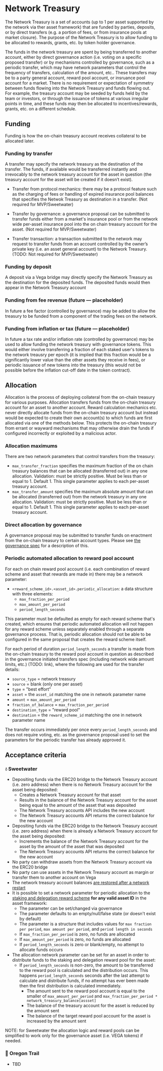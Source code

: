 # Network Treasury

The Network Treasury is a set of accounts (up to 1 per asset supported by the network via ther asset framework) that are funded by parties, deposits, or by direct transfers (e.g. a portion of fees, or from insurance pools at market closure). 
The purpose of the Network Treasury is to allow funding to be allocated to rewards, grants, etc. by token holder governance.

The funds in the network treasury are spent by being transferred to another account, either by direct governance action (i.e. voting on a specific proposed transfer) or by mechanisms controlled by governance, such as a periodic transfer, which may have network parameters that control the frequency of transfers, calculation of the amount, etc.. 
These transfers may be to a party general account, reward pool account, or insruance pool account for a market.
There is no requirement or expectation of symmetry between funds flowing into the Network Treasury and funds flowing out.
For example, the treasury account may be seeded by funds held by the team or investors, or through the issuance of tokens at various irregular points in time, and these funds may then be allocated to incentives/rewards, grants, etc. on a different schedule.

## Funding

Funding is how the on-chain treasury account receives collateral to be allocated later.

### Funding by transfer

A transfer may specify the network treasury as the destination of the transfer. 
The funds, if available would be transferred instantly and irrevocably to the network treasury account for the asset in question (the treasury account for the asset will be created if it doesn’t exist).

- Transfer from protocol mechanics: there may be a protocol feature such as the charging of fees or handling of expired insurance pool balances that specifies the Netwok Treasury as destination in a transfer. (Not required for MVP/Sweetwater)

- Transfer by governance: a governance proposal can be submitted to transfer funds either from a market's insurance pool or from the network wide per-asset insurance pool into the on chain treasury account for the asset. (Not required for MVP/Sweetwater)

- Transfer transaction: a transaction submitted to the network may request to transfer funds from an account controlled by the owner’s private key (i.e. an asset general account) to the Network Treasury. (TODO: Not required for MVP/Sweetwater)


### Funding by deposit

A deposit via a Vega bridge may directly specify the Network Treasury as the destination for the deposited funds. The deposited funds would then appear in the Network Treasury account


### Funding from fee revenue (future — placeholder)

In future a fee factor (controlled by governance) may be added to allow the treasury to be funded from a component of the trading fees on the network.


### Funding from inflation or tax (future — placeholder)

In future a tax rate and/or inflation rate (controlled by governance) may be used to allow funding the network treasury with governance tokens. This would either involve transferring a fraction of each staked user's tokens to the network treausry per epoch (it is implied that this fraction would be a significantly lower value than the other assets they receive in fees), or periodic issuance of new tokens into the treasury (this would not be possible before the inflation cut-off date in the token contract).


## Allocation 

Allocation is the process of deploying collateral from the on-chain treasury for various purposes. 
Allocation transfers funds from the on-chain treasury account for an asset to another account. 
Reward calculation mechanics etc. never directly allocate funds from the on-chain treasury account but instead would be expected to create their own account(s) to which funds are first allocated via one of the methods below. This protects the on-chain treasury from errant or wayward mechanisms that may otherwise drain the funds if configured incorrectly or exploited by a malicious actor.


### Allocation maximums

There are two network parameters that control transfers from the treasury:

- `max_transfer_fraction` specifies the maximum fraction of the on chain treasury balances that can be allocated (transferred out) in any one allocation. Validation: must be strictly positive. Must be less than or equal to 1. Default 1. This single parameter applies to each per-asset treasury account.
- `max_transfer_amount` specifies the maximum absolute amount that can be allocated (transferred out) from the network treasury in any one allocation. Validation: must be strictly positive. Must be less than or equal to 1. Default 1. This single parameter applies to each per-asset treasury account.


### Direct allocation by governance

A governance proposal may be submitted to transfer funds on enactment from the on-chain treasury to certain account types. Please see [the governance spec]() for a description of this.


### Periodic automated allocation to reward pool account

For each on chain reward pool account (i.e. each combination of reward scheme and asset that rewards are made in) there may be a network parameter:

- `<reward_scheme_id>.<asset_id>.periodic_allocation`: a data structure with three elements:
	- `max_fraction_per_period`
	- `max_amount_per_period`
	- `period_length_seconds`

This parameter must be defaulted as empty for each reward scheme that's created, which ensures that periodic automated allocation will not happen for any reward scheme unless separately enabled through a separate governance process. That is, periodic allocation should not be able to be configured in the same proposal that creates the reward scheme itself.

For each period of duration `period_length_seconds` a transfer is made from the on-chain treasury to the reward pool account in question as described in the governance initiated transfers spec (including network wide amount limits, etc.) (TODO: link), where the following are used for the transfer details:
- `source_type` =  network treasury
- `source` = blank (only one per asset)
- `type` =  "best effort"
- `asset` = the `asset_id` matching the one in network parameter name
- `amount` = `max_amount_per_period`
- `fraction_of_balance` = `max_fraction_per_period`
- `destination_type` = "reward pool"
- `destination` = the `reward_scheme_id` matching the one in network parameter name

The transfer occurs immediately per once every `period_length_seconds` and does not require voting, etc. as the governance proposal used to set the parameters for the periodic transfer has already approved it.


## Acceptance criteria


### 💧 Sweetwater

- Depositing funds via the ERC20 bridge to the Network Treasury account (i.e. zero address) when there is no Network Treasury account for the asset being deposited:
	- Creates a Network Treasury account for that asset 
	- Results in the balance of the Network Treasury account for the asset being equal to the amount of the asset that was deposited
	- The Network Treasury accounts API includes the new account 
	- The Network Treasury accounts API returns the correct balance for the new account
- Depositing funds via the ERC20 bridge to the Network Treasury account (i.e. zero address) when there is already a Network Treasury account for the asset being deposited:
	- Increments the balance of the Network Treasury account for the asset by the amount of the asset that was deposited
	- The Network Treasury accounts API returns the correct balance for the new account
- No party can withdraw assets from the Network Treasury account via the ERC20 bridge
- No party can use assets in the Network Treasury account as margin or transfer them to another account on Vega
- The network treasury account balances [are restored after a network restart](../non-protocol-specs/0003-limited-network-life.md)
- It is possible to set a network parameter for periodic allocation to the [staking and delegation reward scheme](0000-reward-functions.md) **for any valid asset ID** in the asset framework:
	- The parameter can be set/changed via governance
	- The parameter defaults to an empty/null/false state (or doesn't exist by default)
	- The parameter is a structure that includes values for `max fraction per period`, `max amount per period`, and `period length in seconds`
	- If `max_fraction_per_period` is zero, no funds are allocated 
	- If `max_amount_per_period` is zero, no funds are allocated 
	- If `period_length_seconds` is zero or blank/empty, no attempt to allocate funds occurs
- The allocation network parameter can be set for an asset in order to distribute funds to the staking and delegation reward pool for the asset:
  - If `period_length_seconds` is non-zero, the amount to be transferred to the reward pool is calculated and the distribution occurs. This happens `period_length_seconds` seconds after the last attempt to calculate and distribute funds, if no attempt has ever been made then the first distribution is calculated immediately.
	- The amount sent to the reward pool account is equal to the smaller of `max_amount_per_period` and `max_fraction_per_period * network_treasury_balance[assset]`
	- The balance of the treasury account for the asset is reduced by the amount sent
	- The balance of the target reward pool account for the asset is increased by the amount sent

NOTE: for Sweetwater the allocation logic and reward pools can be simplified to work only for the governance asset (i.e. VEGA tokens) if needed.


### 🤠 Oregon Trail

- TBD
